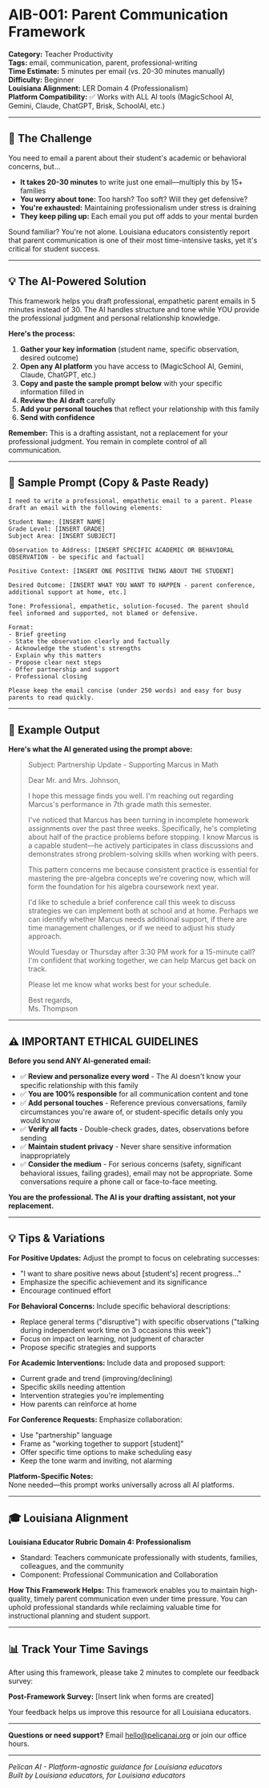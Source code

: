 # AIB-001: Parent Communication Framework

**Category:** Teacher Productivity  
**Tags:** email, communication, parent, professional-writing  
**Time Estimate:** 5 minutes per email (vs. 20-30 minutes manually)  
**Difficulty:** Beginner  
**Louisiana Alignment:** LER Domain 4 (Professionalism)  
**Platform Compatibility:** ✅ Works with ALL AI tools (MagicSchool AI, Gemini, Claude, ChatGPT, Brisk, SchoolAI, etc.)

---

## 🎯 The Challenge

You need to email a parent about their student's academic or behavioral concerns, but...

- **It takes 20-30 minutes** to write just one email—multiply this by 15+ families
- **You worry about tone:** Too harsh? Too soft? Will they get defensive?
- **You're exhausted:** Maintaining professionalism under stress is draining
- **They keep piling up:** Each email you put off adds to your mental burden

Sound familiar? You're not alone. Louisiana educators consistently report that parent communication is one of their most time-intensive tasks, yet it's critical for student success.

---

## 💡 The AI-Powered Solution

This framework helps you draft professional, empathetic parent emails in 5 minutes instead of 30. The AI handles structure and tone while YOU provide the professional judgment and personal relationship knowledge.

**Here's the process:**

1. **Gather your key information** (student name, specific observation, desired outcome)
2. **Open any AI platform** you have access to (MagicSchool AI, Gemini, Claude, ChatGPT, etc.)
3. **Copy and paste the sample prompt below** with your specific information filled in
4. **Review the AI draft** carefully
5. **Add your personal touches** that reflect your relationship with this family
6. **Send with confidence**

**Remember:** This is a drafting assistant, not a replacement for your professional judgment. You remain in complete control of all communication.

---

## 📝 Sample Prompt (Copy & Paste Ready)

```
I need to write a professional, empathetic email to a parent. Please draft an email with the following elements:

Student Name: [INSERT NAME]
Grade Level: [INSERT GRADE]
Subject Area: [INSERT SUBJECT]

Observation to Address: [INSERT SPECIFIC ACADEMIC OR BEHAVIORAL OBSERVATION - be specific and factual]

Positive Context: [INSERT ONE POSITIVE THING ABOUT THE STUDENT]

Desired Outcome: [INSERT WHAT YOU WANT TO HAPPEN - parent conference, additional support at home, etc.]

Tone: Professional, empathetic, solution-focused. The parent should feel informed and supported, not blamed or defensive.

Format: 
- Brief greeting
- State the observation clearly and factually
- Acknowledge the student's strengths
- Explain why this matters
- Propose clear next steps
- Offer partnership and support
- Professional closing

Please keep the email concise (under 250 words) and easy for busy parents to read quickly.
```

---

## 📧 Example Output

**Here's what the AI generated using the prompt above:**

> Subject: Partnership Update - Supporting Marcus in Math
>
> Dear Mr. and Mrs. Johnson,
>
> I hope this message finds you well. I'm reaching out regarding Marcus's performance in 7th grade math this semester.
>
> I've noticed that Marcus has been turning in incomplete homework assignments over the past three weeks. Specifically, he's completing about half of the practice problems before stopping. I know Marcus is a capable student—he actively participates in class discussions and demonstrates strong problem-solving skills when working with peers.
>
> This pattern concerns me because consistent practice is essential for mastering the pre-algebra concepts we're covering now, which will form the foundation for his algebra coursework next year.
>
> I'd like to schedule a brief conference call this week to discuss strategies we can implement both at school and at home. Perhaps we can identify whether Marcus needs additional support, if there are time management challenges, or if we need to adjust his study approach.
>
> Would Tuesday or Thursday after 3:30 PM work for a 15-minute call? I'm confident that working together, we can help Marcus get back on track.
>
> Please let me know what works best for your schedule.
>
> Best regards,  
> Ms. Thompson

---

## ⚠️ IMPORTANT ETHICAL GUIDELINES

**Before you send ANY AI-generated email:**

- ✅ **Review and personalize every word** - The AI doesn't know your specific relationship with this family
- ✅ **You are 100% responsible** for all communication content and tone
- ✅ **Add personal touches** - Reference previous conversations, family circumstances you're aware of, or student-specific details only you would know
- ✅ **Verify all facts** - Double-check grades, dates, observations before sending
- ✅ **Maintain student privacy** - Never share sensitive information inappropriately
- ✅ **Consider the medium** - For serious concerns (safety, significant behavioral issues, failing grades), email may not be appropriate. Some conversations require a phone call or face-to-face meeting.

**You are the professional. The AI is your drafting assistant, not your replacement.**

---

## 💡 Tips & Variations

**For Positive Updates:**
Adjust the prompt to focus on celebrating successes:
- "I want to share positive news about [student's] recent progress..."
- Emphasize the specific achievement and its significance
- Encourage continued effort

**For Behavioral Concerns:**
Include specific behavioral descriptions:
- Replace general terms ("disruptive") with specific observations ("talking during independent work time on 3 occasions this week")
- Focus on impact on learning, not judgment of character
- Propose specific strategies and supports

**For Academic Interventions:**
Include data and proposed support:
- Current grade and trend (improving/declining)
- Specific skills needing attention
- Intervention strategies you're implementing
- How parents can reinforce at home

**For Conference Requests:**
Emphasize collaboration:
- Use "partnership" language
- Frame as "working together to support [student]"
- Offer specific time options to make scheduling easy
- Keep the tone warm and inviting, not alarming

**Platform-Specific Notes:**  
None needed—this prompt works universally across all AI platforms.

---

## 🎓 Louisiana Alignment

**Louisiana Educator Rubric Domain 4: Professionalism**
- Standard: Teachers communicate professionally with students, families, colleagues, and the community
- Component: Professional Communication and Collaboration

**How This Framework Helps:**
This framework enables you to maintain high-quality, timely parent communication even under time pressure. You can uphold professional standards while reclaiming valuable time for instructional planning and student support.

---

## 📊 Track Your Time Savings

After using this framework, please take 2 minutes to complete our feedback survey:

**Post-Framework Survey:** [Insert link when forms are created]

Your feedback helps us improve this resource for all Louisiana educators.

---

**Questions or need support?** Email hello@pelicanai.org or join our office hours.

---

*Pelican AI - Platform-agnostic guidance for Louisiana educators*  
*Built by Louisiana educators, for Louisiana educators*

